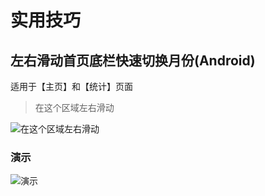 # 实用技巧

## 左右滑动首页底栏快速切换月份(Android)

适用于【主页】和【统计】页面

> 在这个区域左右滑动

![在这个区域左右滑动](https://s4.ax1x.com/2022/02/17/HIHpND.md.jpg ':size=45%')

### 演示

![演示](https://s4.ax1x.com/2022/02/17/HIHVDP.gif)